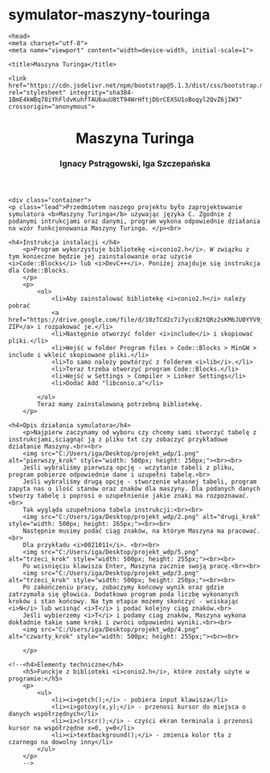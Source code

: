 # symulator-maszyny-touringa

<!DOCTYPE = html>

<html lang="pl" class="h-100">
	
	<head>
    <meta charset="utf-8">
    <meta name="viewport" content="width=device-width, initial-scale=1">
    
    <title>Maszyna Turinga</title>
   
	<link href="https://cdn.jsdelivr.net/npm/bootstrap@5.1.3/dist/css/bootstrap.min.css" rel="stylesheet" integrity="sha384-1BmE4kWBq78iYhFldvKuhfTAU6auU8tT94WrHftjDbrCEXSU1oBoqyl2QvZ6jIW3" crossorigin="anonymous">
		
  </head>
  
<body body class="d-flex flex-column h-100">
	<script src="https://cdn.jsdelivr.net/npm/bootstrap@5.1.3/dist/js/bootstrap.bundle.min.js" integrity="sha384-ka7Sk0Gln4gmtz2MlQnikT1wXgYsOg+OMhuP+IlRH9sENBO0LRn5q+8nbTov4+1p" crossorigin="anonymous"></script>
	<header>
		<div class="container-fluid d-flex my-5 mx-1 px-1 justify-content-center">
			<h1 class="display-2 text-center "><b>Maszyna Turinga</b> </h1>
		</div>
		<div class="container-fluid d-flex my-5 mx-1 px-1 justify-content-center">
			<h3 class="dispaly-2 text-center">Ignacy Pstrągowski, Iga Szczepańska</h3>
		</div>
	</header>
	
	<div class="container">
	<p class="lead">Przedmiotem naszego projektu było zaprojektowanie symulatora <b>Maszyny Turinga</b> używając języka C. Zgodnie z podanymi intrukcjami oraz danymi, program wykona odpowiednie działania na wzór funkcjonowania Maszyny Turinga. </p><br>
	
	<h4>Instrukcja instalacji </h4>
		<p>Program wykorzystuje bibliotekę <i>conio2.h</i>. W związku z tym konieczne będzie jej zainstalowanie oraz użycie <i>Code::Blocks</i> lub <i>DevC++</i>. Poniżej znajduje się instrukcja dla Code::Blocks.
		</p>
		<p> 
			<ol>
				<li>Aby zainstalować bibliotekę <i>conio2.h</i> należy pobrać  
				<a href="https://drive.google.com/file/d/10zTCd2c7i7yccB2tQRz2sKM6JU0YYV9j/view">pliki ZIP</a> i rozpakować je.</li>
				<li>Następnie otworzyć folder <i>include</i> i skopiować pliki.</li>
				<li>Wejść w folder Program files > Code::Blocks > MinGW > include i wkleić skopiowane pliki.</li>
				<li>To samo należy powtórzyć z folderem <i>lib</i>.</li>
				<li>Teraz trzeba otworzyć program Code::Blocks.</li>
				<li>Wejść w Settings > Compiler > Linker Settings</li>
				<li>Dodać Add "libconio.a"</li>
				
			</ol>
			Teraz mamy zainstalowaną potrzebną bibliotekę.
		</p>
	
	<h4>Opis działania symulatora</h4>
		<p>Najpierw zaczynamy od wyboru czy chcemy sami stworzyć tabelę z instrukcjami,ściągnąć ją z pliku txt czy zobaczyć przykładowe działanie Maszyny.<br><br>
		<img src="C:/Users/iga/Desktop/projekt_wdp/1.png" alt="pierwszy_krok" style="width: 500px; height: 250px;"><br><br>
		Jeśli wybraliśmy pierwszą opcję - wczytanie tabeli z pliku, program pobierze odpowiednie dane i uzupełni tabelę.<br>
		Jeśli wybraliśmy drugą opcję - stworzenie własnej tabeli, program zapyta nas o ilość stanów oraz znaków dla maszyny. Dla podanych danych stworzy tabelę i poprosi o uzupełnienie jakie znaki ma rozpoznawać.<br>
		Tak wygląda uzupełniona tabela instrukcji:<br><br>
		<img src="C:/Users/iga/Desktop/projekt_wdp/2.png" alt="drugi_krok" style="width: 500px; height: 265px;"><br><br>
		Następnie musimy podać ciąg znaków, na którym Maszyna ma pracować.<br>
		Dla przykładu <i>0021011</i>. <br><br>
		<img src="C:/Users/iga/Desktop/projekt_wdp/5.png" alt="trzeci_krok" style="width: 500px; height: 255px;"><br><br>
		Po wcisnięciu klawisza Enter, Maszyna zacznie swoją pracę.<br><br>
		<img src="C:/Users/iga/Desktop/projekt_wdp/3.png" alt="trzeci_krok" style="width: 500px; height: 250px;"><br><br>
		Po zakończeniu pracy, zobaczymy końcowy wynik oraz gdzie zatrzymała się głowica. Dodatkowo program poda liczbę wykonanych kroków i stan końcowy. Na tym etapie możemy skończyć - wciskając <i>N</i> lub wcisnąć <i>T</i> i podać kolejny ciąg znaków.<br>
		Jeśli wybierzemy <i>T</i> i podamy ciag znaków, Maszyna wykona dokładnie takie same kroki i zwróci odpowiedni wyniki.<br><br>
		<img src="C:/Users/iga/Desktop/projekt_wdp/4.png" alt="czwarty_krok" style="width: 500px; height: 255px;"><br><br>
		
		</p>
	
	<!--<h4>Elementy techniczne</h4>
		<h5>Funckje z biblioteki <i>conio2.h</i>, które zostały użyte w programie:</h5>
		<p>
			<ul>
				<li><i>getch();</i> - pobiera input klawisza</li>
				<li><i>gotoxy(x,y);</i> - przenosi kursor do miejsca o danych współrzędnych</li>
				<li><i>clrscr();</i> - czyści ekran terminala i przenosi kursor na współrzędne x=0, y=0</li>
				<li><i>textbackground();</i> - zmienia kolor tła z czarnego na dowolny inny</li>
			</ul>
		</p>
		-->
	
  
  </body>
  
 </html>

